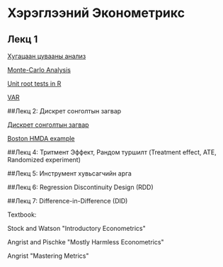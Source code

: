 # Хэрэглээний Эконометрикс

## Лекц 1

[Хугацаан цувааны анализ](http://rpubs.com/Hasha/ts-applications)

[Monte-Carlo Analysis](http://rpubs.com/Hasha/MonteCarlo)

[Unit root tests in R](http://rpubs.com/Hasha/UR)

[VAR](http://rpubs.com/Hasha/VAR) 



##Лекц 2: Дискрет сонголтын загвар

[Дискрет сонголтын загвар](https://rpubs.com/Hasha/discretechoice) 

[Boston HMDA example](https://rpubs.com/Hasha/hw1)


##Лекц 4: Тритмент Эффект, Рандом туршилт (Treatment effect, ATE, Randomized experiment)

##Лекц 5: Инструмент хувьсагчийн арга

##Лекц 6: Regression Discontinuity Design (RDD)

##Лекц 7: Difference-in-Difference (DID)

Textbook:

Stock and Watson "Introductory Econometrics"

Angrist and Pischke "Mostly Harmless Econometrics"

Angrist "Mastering Metrics"

